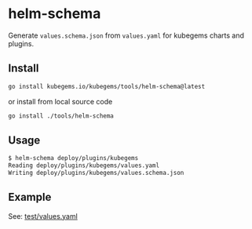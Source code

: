 # helm-schema

Generate `values.schema.json` from `values.yaml` for kubegems charts and plugins.

## Install

```sh
go install kubegems.io/kubegems/tools/helm-schema@latest
```

or install from local source code

```sh
go install ./tools/helm-schema
```

## Usage

```sh
$ helm-schema deploy/plugins/kubegems
Reading deploy/plugins/kubegems/values.yaml
Writing deploy/plugins/kubegems/values.schema.json
```

## Example

See: [test/values.yaml](test/values.yaml)
